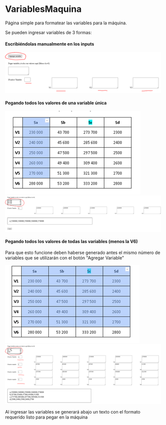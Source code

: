 # VariablesMaquina
 Página simple para formatear las variables para la máquina.

 Se pueden ingresar variables de 3 formas:

#### Escribiéndolas manualmente en los inputs

 ![Alt text](img/tuto_1.png?raw=true "Tuto 1")

 #### Pegando todos los valores de una variable única

 ![Alt text](img/tuto_2.png?raw=true "Tuto 2")
 ![Alt text](img/tuto_3.png?raw=true "Tuto 3")

  #### Pegando todos los valores de todas las variables (menos la V6)
  Para que esto funcione deben haberse generado antes el mismo número de variables que se utilizarán con el botón "Agregar Variable"

 ![Alt text](img/tuto_4.png?raw=true "Tuto 4")
 ![Alt text](img/tuto_5.png?raw=true "Tuto 5")

 Al ingresar las variables se generará abajo un texto con el formato requerido listo para pegar en la máquina
